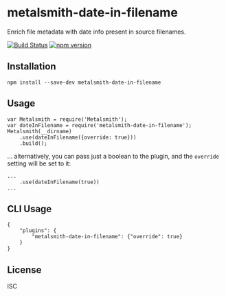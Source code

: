 metalsmith-date-in-filename
====

Enrich file metadata with date info present in source filenames.

[![Build Status](https://travis-ci.org/sanx/metalsmith-date-in-filename.svg?branch=master)](https://travis-ci.org/sanx/metalsmith-date-in-filename)
[![npm version](https://badge.fury.io/js/metalsmith-date-in-filename.svg)](http://badge.fury.io/js/metalsmith-date-in-filename)

Installation
----

`npm install --save-dev metalsmith-date-in-filename`

Usage
----

    var Metalsmith = require('Metalsmith');
    var dateInFilename = require('metalsmith-date-in-filename');
    Metalsmith(__dirname)
        .use(dateInFilename({override: true}))
        .build();

... alternatively, you can pass just a boolean to the plugin, and the `override` setting will be set to it:

    ...
        .use(dateInFilename(true))
    ...


CLI Usage
----

    {
        "plugins": {
            "metalsmith-date-in-filename": {"override": true}
        }
    }


License
----

ISC

